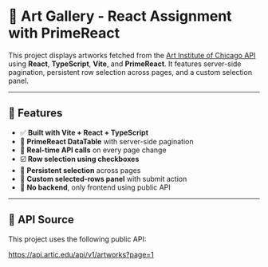 # 🎨 Art Gallery - React Assignment with PrimeReact

This project displays artworks fetched from the [Art Institute of Chicago API](https://api.artic.edu/api/v1/artworks) using **React**, **TypeScript**, **Vite**, and **PrimeReact**. It features server-side pagination, persistent row selection across pages, and a custom selection panel.

---

## 📌 Features

- ✅ **Built with Vite + React + TypeScript**
- 🎯 **PrimeReact DataTable** with server-side pagination
- 🔄 **Real-time API calls** on every page change
- ☑️ **Row selection using checkboxes**
- 🔁 **Persistent selection** across pages
- 🧾 **Custom selected-rows panel** with submit action
- 🚫 **No backend**, only frontend using public API

---

## 🔗 API Source

This project uses the following public API:

https://api.artic.edu/api/v1/artworks?page=1


